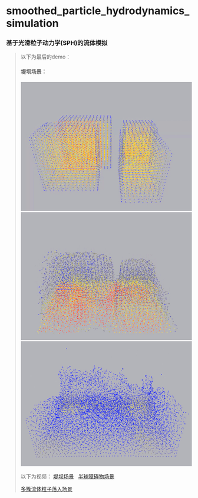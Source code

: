# smoothed_particle_hydrodynamics_simulation

### 基于光滑粒子动力学(SPH)的流体模拟
> 以下为最后的demo：  
>  
> #### 堤坝场景：
> ![image](https://github.com/MonkeyKingY/smoothed_particle_hydrodynamics_simulation/raw/master/Picture/1.jpg) 
> ![image](https://github.com/MonkeyKingY/smoothed_particle_hydrodynamics_simulation/raw/master/Picture/2.jpg)
> ![image](https://github.com/MonkeyKingY/smoothed_particle_hydrodynamics_simulation/raw/master/Picture/3.jpg)
>
> 以下为视频：
> [堤坝场景](http://player.youku.com/player.php/sid/XMjUzNDI3MzI3Ng==/v.swf)
>  
> [半球障碍物场景](http://player.youku.com/player.php/sid/XMjUzNDI3ODAxNg==/v.swf) 
>
> [多簇流体粒子落入场景](http://player.youku.com/player.php/sid/XMjUzNDI3OTM4NA==/v.swf)   


 

